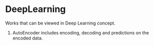 # DeepLearning
Works that can be viewed in Deep Learning concept. 
1) AutoEncoder includes encoding, decoding and predictions on the encoded data.
